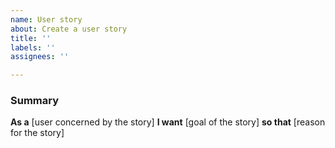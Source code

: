 ```yaml
---
name: User story
about: Create a user story
title: ''
labels: ''
assignees: ''

---
```


### Summary

**As a** [user concerned by the story] **I want** [goal of the story] **so that** [reason for the story]

###
